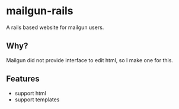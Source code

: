 mailgun-rails
=============

A rails based website for mailgun users.

Why?
----
Mailgun did not provide interface to edit html, so I make one for this.

Features
----
- support html
- support templates